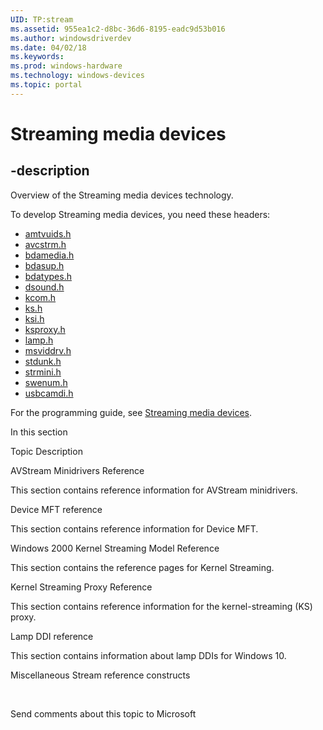 ```yaml
---
UID: TP:stream
ms.assetid: 955ea1c2-d8bc-36d6-8195-eadc9d53b016
ms.author: windowsdriverdev
ms.date: 04/02/18
ms.keywords: 
ms.prod: windows-hardware
ms.technology: windows-devices
ms.topic: portal
---
```


# Streaming media devices

## -description

Overview of the Streaming media devices technology.

To develop Streaming media devices, you need these headers:

 * [amtvuids.h](..\amtvuids\index.md)
 * [avcstrm.h](..\avcstrm\index.md)
 * [bdamedia.h](..\bdamedia\index.md)
 * [bdasup.h](..\bdasup\index.md)
 * [bdatypes.h](..\bdatypes\index.md)
 * [dsound.h](..\dsound\index.md)
 * [kcom.h](..\kcom\index.md)
 * [ks.h](..\ks\index.md)
 * [ksi.h](..\ksi\index.md)
 * [ksproxy.h](..\ksproxy\index.md)
 * [lamp.h](..\lamp\index.md)
 * [msviddrv.h](..\msviddrv\index.md)
 * [stdunk.h](..\stdunk\index.md)
 * [strmini.h](..\strmini\index.md)
 * [swenum.h](..\swenum\index.md)
 * [usbcamdi.h](..\usbcamdi\index.md)

For the programming guide, see [Streaming media devices](https://docs.microsoft.com/en-us/windows-hardware/drivers/stream).


In this section


Topic
Description




AVStream Minidrivers Reference



This section contains reference information  for AVStream minidrivers.





Device MFT reference



This section contains reference information for Device MFT.





Windows 2000 Kernel Streaming Model Reference



This section contains the reference pages for Kernel Streaming.





Kernel Streaming Proxy Reference



This section contains reference information for  the kernel-streaming (KS) proxy.





Lamp DDI reference



This section contains information about  lamp DDIs for Windows 10.





Miscellaneous Stream reference constructs





 


Send comments about this topic to Microsoft

